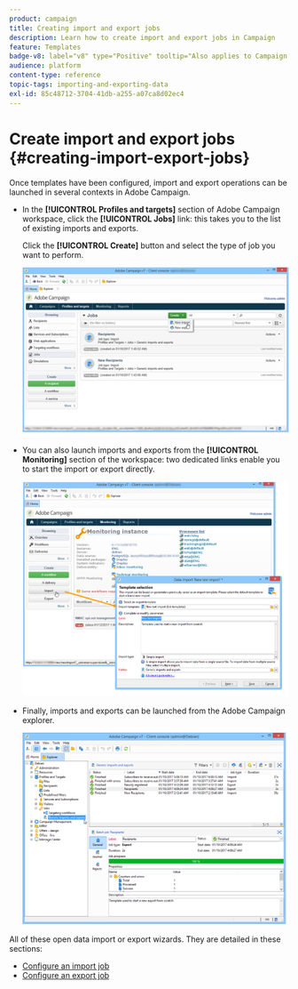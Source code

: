```yaml
---
product: campaign
title: Creating import and export jobs
description: Learn how to create import and export jobs in Campaign
feature: Templates
badge-v8: label="v8" type="Positive" tooltip="Also applies to Campaign v8"
audience: platform
content-type: reference
topic-tags: importing-and-exporting-data
exl-id: 85c48712-3704-41db-a255-a07ca8d02ec4
---
```

# Create import and export jobs {#creating-import-export-jobs}

 

Once templates have been configured, import and export operations can be launched in several contexts in Adobe Campaign.

* In the **[!UICONTROL Profiles and targets]** section of Adobe Campaign workspace, click the **[!UICONTROL Jobs]** link: this takes you to the list of existing imports and exports.

  Click the **[!UICONTROL Create]** button and select the type of job you want to perform.

    ![](assets/s_ncs_user_import_from_home.png)

* You can also launch imports and exports from the **[!UICONTROL Monitoring]** section of the workspace: two dedicated links enable you to start the import or export directly.

  ![](assets/s_ncs_user_import_from_production.png)

* Finally, imports and exports can  be launched from the Adobe Campaign explorer.

  ![](assets/s_ncs_user_export_wizard_launch_from_menu.png)


All of these open data import or export wizards. They are detailed in these sections:

* [Configure an import job](../../platform/using/executing-import-jobs.md)
* [Configure an export job](../../platform/using/executing-export-jobs.md)
